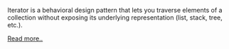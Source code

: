 Iterator is a behavioral design pattern that lets you traverse elements of a collection without exposing its underlying representation (list, stack, tree, etc.).

[Read more..](https://refactoring.guru/design-patterns/iterator)